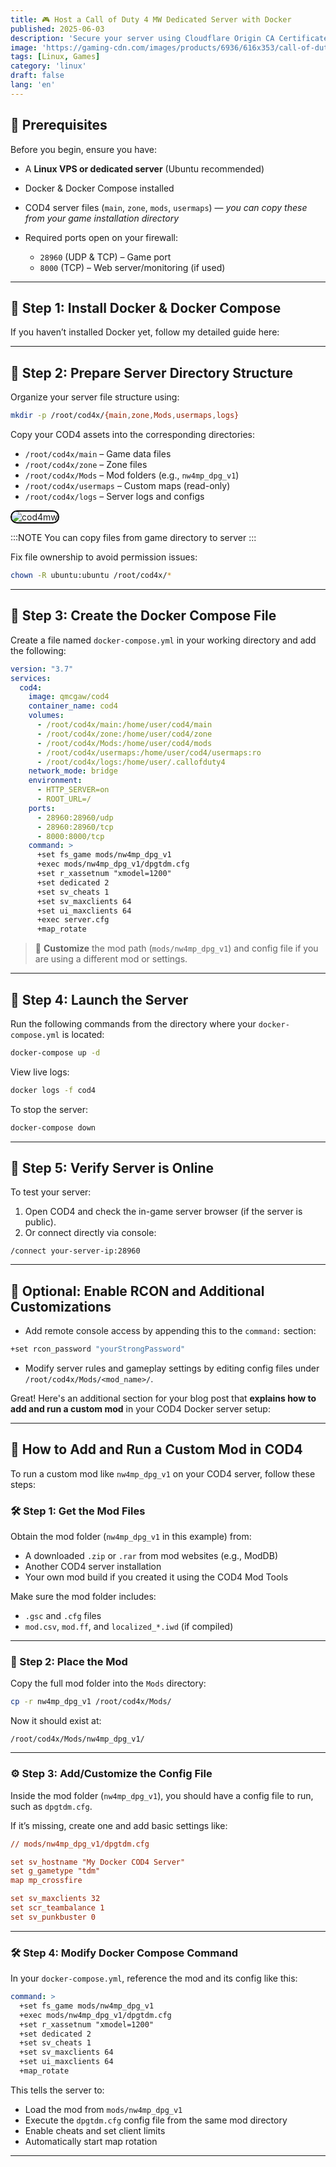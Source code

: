 ```yaml
---
title: 🎮 Host a Call of Duty 4 MW Dedicated Server with Docker
published: 2025-06-03
description: 'Secure your server using Cloudflare Origin CA Certificate and configure Nginx for Full (Strict) SSL mode with reverse proxy.'
image: 'https://gaming-cdn.com/images/products/6936/616x353/call-of-duty-modern-warfare-remastered-remastered-playstation-4-game-playstation-store-europe-cover.jpg'
tags: [Linux, Games]
category: 'linux'
draft: false
lang: 'en'
---
```


## 🧰 Prerequisites

Before you begin, ensure you have:

* A **Linux VPS or dedicated server** (Ubuntu recommended)
* Docker & Docker Compose installed
* COD4 server files (`main`, `zone`, `mods`, `usermaps`) — *you can copy these from your game installation directory*
* Required ports open on your firewall:

  * `28960` (UDP & TCP) – Game port
  * `8000` (TCP) – Web server/monitoring (if used)

---

## 🐳 Step 1: Install Docker & Docker Compose

If you haven’t installed Docker yet, follow my detailed guide here:

---

## 📁 Step 2: Prepare Server Directory Structure

Organize your server file structure using:

```bash
mkdir -p /root/cod4x/{main,zone,Mods,usermaps,logs}
```

Copy your COD4 assets into the corresponding directories:

* `/root/cod4x/main` – Game data files
* `/root/cod4x/zone` – Zone files
* `/root/cod4x/Mods` – Mod folders (e.g., `nw4mp_dpg_v1`)
* `/root/cod4x/usermaps` – Custom maps (read-only)
* `/root/cod4x/logs` – Server logs and configs

<img src="/images/cod4mw-dedicated/1.png" 
     alt="cod4mw" 
     style="border-radius: 12px; max-width: 100%; height: auto; border: 2px solid black;" />

:::NOTE
You can copy files from game directory to server
:::

Fix file ownership to avoid permission issues:

```bash
chown -R ubuntu:ubuntu /root/cod4x/*
```
---

## 🔧 Step 3: Create the Docker Compose File

Create a file named `docker-compose.yml` in your working directory and add the following:

```yaml
version: "3.7"
services:
  cod4:
    image: qmcgaw/cod4
    container_name: cod4
    volumes:
      - /root/cod4x/main:/home/user/cod4/main
      - /root/cod4x/zone:/home/user/cod4/zone
      - /root/cod4x/Mods:/home/user/cod4/mods
      - /root/cod4x/usermaps:/home/user/cod4/usermaps:ro
      - /root/cod4x/logs:/home/user/.callofduty4
    network_mode: bridge
    environment:
      - HTTP_SERVER=on
      - ROOT_URL=/
    ports:
      - 28960:28960/udp
      - 28960:28960/tcp
      - 8000:8000/tcp
    command: >
      +set fs_game mods/nw4mp_dpg_v1
      +exec mods/nw4mp_dpg_v1/dpgtdm.cfg
      +set r_xassetnum "xmodel=1200"
      +set dedicated 2
      +set sv_cheats 1
      +set sv_maxclients 64
      +set ui_maxclients 64
      +exec server.cfg
      +map_rotate
```

> 🔁 **Customize** the mod path (`mods/nw4mp_dpg_v1`) and config file if you are using a different mod or settings.

---

## 🔧 Step 4: Launch the Server

Run the following commands from the directory where your `docker-compose.yml` is located:

```bash
docker-compose up -d
```

View live logs:

```bash
docker logs -f cod4
```

To stop the server:

```bash
docker-compose down
```

---

## 🔧 Step 5: Verify Server is Online

To test your server:

1. Open COD4 and check the in-game server browser (if the server is public).
2. Or connect directly via console:

```
/connect your-server-ip:28960
```

---

## 🔧 Optional: Enable RCON and Additional Customizations

* Add remote console access by appending this to the `command:` section:

```bash
+set rcon_password "yourStrongPassword"
```

* Modify server rules and gameplay settings by editing config files under `/root/cod4x/Mods/<mod_name>/`.


Great! Here's an additional section for your blog post that **explains how to add and run a custom mod** in your COD4 Docker server setup:

---

## 🧩 How to Add and Run a Custom Mod in COD4

To run a custom mod like `nw4mp_dpg_v1` on your COD4 server, follow these steps:

### 🛠️ Step 1: Get the Mod Files

Obtain the mod folder (`nw4mp_dpg_v1` in this example) from:

* A downloaded `.zip` or `.rar` from mod websites (e.g., ModDB)
* Another COD4 server installation
* Your own mod build if you created it using the COD4 Mod Tools

Make sure the mod folder includes:

* `.gsc` and `.cfg` files
* `mod.csv`, `mod.ff`, and `localized_*.iwd` (if compiled)

---

### 📂 Step 2: Place the Mod

Copy the full mod folder into the `Mods` directory:

```bash
cp -r nw4mp_dpg_v1 /root/cod4x/Mods/
```

Now it should exist at:

```
/root/cod4x/Mods/nw4mp_dpg_v1/
```

---

### ⚙️ Step 3: Add/Customize the Config File

Inside the mod folder (`nw4mp_dpg_v1`), you should have a config file to run, such as `dpgtdm.cfg`.

If it’s missing, create one and add basic settings like:

```cfg
// mods/nw4mp_dpg_v1/dpgtdm.cfg

set sv_hostname "My Docker COD4 Server"
set g_gametype "tdm"
map mp_crossfire

set sv_maxclients 32
set scr_teambalance 1
set sv_punkbuster 0
```

---

### 🛠 Step 4: Modify Docker Compose Command

In your `docker-compose.yml`, reference the mod and its config like this:

```yaml
command: >
  +set fs_game mods/nw4mp_dpg_v1
  +exec mods/nw4mp_dpg_v1/dpgtdm.cfg
  +set r_xassetnum "xmodel=1200"
  +set dedicated 2
  +set sv_cheats 1
  +set sv_maxclients 64
  +set ui_maxclients 64
  +map_rotate
```

This tells the server to:

* Load the mod from `mods/nw4mp_dpg_v1`
* Execute the `dpgtdm.cfg` config file from the same mod directory
* Enable cheats and set client limits
* Automatically start map rotation

---

